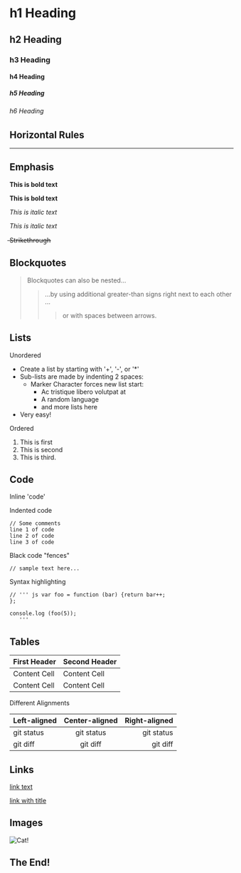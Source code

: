 # h1 Heading 
## h2 Heading
### h3 Heading
#### h4 Heading
##### h5 Heading
###### h6 Heading


## Horizontal Rules

___


## Emphasis 

**This is bold text**

__This is bold text__

*This is italic text*

_This is italic text_

 ̶St̶r̶i̶k̶e̶t̶h̶r̶o̶u̶g̶h̶


## Blockquotes


> Blockquotes can also be nested...
>> ...by using additional greater-than signs right next to each other ...
> > > or with spaces between arrows.


## Lists 

Unordered

+ Create a list by starting with '+', '-', or '*'
+ Sub-lists are made by indenting 2 spaces:
  - Marker Character forces new list start:
    * Ac tristique libero volutpat at
    + A random language
    - and more lists here
+ Very easy!

Ordered 

1. This is first
2. This is second
3. This is third.

## Code 

Inline 'code'

Indented code

    // Some comments 
    line 1 of code
    line 2 of code
    line 3 of code


Black code "fences"
   
    // sample text here...


Syntax highlighting

    // ''' js var foo = function (bar) {return bar++;
    };

    console.log (foo(5));
       '''

## Tables

| First Header  | Second Header |
| ------------- | ------------- |
| Content Cell  | Content Cell  |
| Content Cell  | Content Cell  |

Different Alignments 

| Left-aligned | Center-aligned | Right-aligned |
| :---         |     :---:      |          ---: |
| git status   | git status     | git status    |
| git diff     | git diff       | git diff      |



## Links 

[link text](https://www.linkedin.com/in/jelanijohnson8/)

[link with title](https://www.linkedin.com/in/jelanijohnson8/ "title text!")

## Images

![Cat!](https://github.com/user-attachments/assets/46390549-2d3c-4938-b156-fbd4007d5e1e)


## The End!
